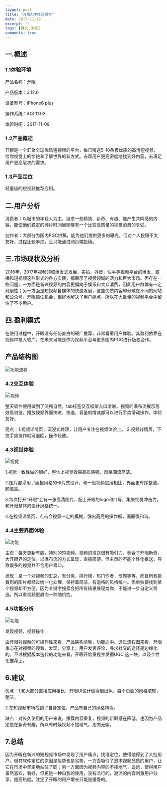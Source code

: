 ```yaml
---
layout: post
title: "开眼APP体验报告"
date: 2017-11-12
excerpt: ""
tags: [博文,体验]
comments: true
---
```


## 一.概述

### 1.1体验环境

产品名称：开眼

产品版本：3.12.0

设备型号：iPhone6 plus

操作系统：iOS 11.03

体验时间：2017-11-09

### 1.2产品概述

开眼是一个汇聚全球优质短视频的平台，每日精选5-10条极优质的高清短视频，给你视觉上的惊艳和了解世界的新方式。去帮用户更高密度地找到好内容，去满足用户更高层次的需求。

### 1.3产品定位

轻量级的短视频推荐应用。

## 二.用户分析

消费者：以城市的年轻人为主，追求一些精致、新奇、有趣、能产生共鸣感的内容，能使他们稳定的碎片时间里能够有一个比较高质量的视觉消费的享受。

创作者：大部分为国内PGC供稿，能为他们提供更多的曝光。但对个人投稿不太友好，过程比较麻烦，且只能通过网页端投稿。

## 三.市场现状及分析

2016年，2017年视频领域爆发式发展，美拍，抖音，快手等视频平台的爆发，直播和短视频这些形式的各方实践，都展示了视频领域的活力和巨大市场。但存在一些问题，一方面是新兴视频的内容更偏向于娱乐和大众消费，因此用户群体有一定局限性；另一方面是短视频自媒体的快速发展，这些优质内容却分散在不同的网站和公众号。开眼抓住机会，很好地解决了用户痛点，所以在大批量的视频平台中留住了不少用户。

## 四.盈利模式

在使用过程中，开眼没有任何直白的硬广推荐，非常看重用户体验。其盈利依靠在视频中植入软广，在未来可能是作为视频平台与更多国内PGC进行版权合作。

## 产品结构图

![功能流程](../assets/img/post-img/experiencr-report/KaiYan/功能流程.jpg)

### 4.2交互体验

![视频](../assets/img/post-img/experiencr-report/KaiYan/视频.jpg)

整天软件使用做到了流畅自然，tab标签交互框架入口清晰，视频的瀑布流展示高效易浏览。播放视频界面快进，快退，音量的增减都可以进行手势滑动操作，体验友好。

亮点：1.视频详情页，沉浸式处理，让用户专注在视频体验上。
2.视频详情页，下拉手势操作就可退回，操作轻便。

### 4.3视觉体验

![视觉](../assets/img/post-img/experiencr-report/KaiYan/视觉.jpg)

1.视觉一致性做的很好，整体上视觉效果品质感强，风格潮流简洁。

2.图片都采用了画报风格的卡片式设计，和一般视频应用相比，界面更有序整洁，颜值高。

3.每次打开“开眼”会有一张高清图片，配上开眼的logo和口号，集聚视觉冲击力，和开眼整体的设计风格统一。

4.在视频详情页，点击会视频一定的模糊，弹出高亮的操作框，画面很和谐。

### 4.4主要界面体验

![功能](../assets/img/post-img/experiencr-report/KaiYan/功能.jpg)

主页：每天更新有趣，特别的短视频。视频的推送很有吸引力，契合了开眼新奇，大开眼界的定位。以瀑布流的方式呈现，直接简便。但主页的不能个性化推送，导致很多的视频并不合用户胃口。

发现：是一个对视频的汇总，有分类，排行榜，热门作者，专题等等。而且所有能看到的图片都经过统一化处理，保持着简洁，有逼格的风格统一。但单独要找到某个视频却不方便，因为关键字搜索会把所有结果展现给你，不能进一步自定义筛选，所以看视频更趋向一种随机性。

### 4.5功能分析

![功能](../assets/img/post-img/experiencr-report/KaiYan/功能.jpg)

发现视频，视频操作

由开眼对视频的可操作性来看，产品架构清晰，功能适中。通过流程图来看，开眼重心在对视频的观看，发现，分享上，用户发表评论，寻求社交的途径是边缘化的。不过根据版本迭代的功能来看，开眼开始重视并发掘UGC 这一块，以及个性化推荐上。

## 6.建议

优点：1.和大部分直播应用相比，开眼UI设计做得很出色，每个页面的风格浓郁，整洁。

2.在短视频市场找到了自身定位，产品有自己的风格特色。

缺点：对长久使用的用户来说，推荐内容重复，视频的新鲜感在降低。也因为产品定位在新奇有趣，所以有时候视频不接地气，走向无聊。

## 7.总结

因为开眼在新兴的短视频市场中发现了用户痛点，找准定位，使得他得到了大批用户。但其软件定位的原因是优势也是劣势，一方面吸引了追求视频品质的用户，让它在市场中坚定地站住了脚；另一方面因为视频内容的不接地气，遥远，使得用户虽然喜欢，看好，但更是一种自我的使用，没有流行的，潮流的内容刺激用户分享，提高热度。注定了开眼的用户增长只能是缓慢的。




